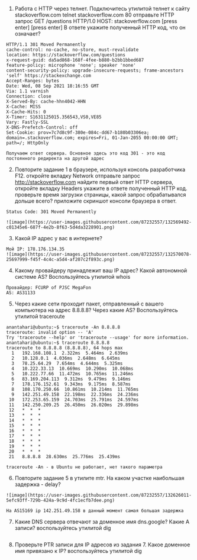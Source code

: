 1. Работа c HTTP через телнет.
Подключитесь утилитой телнет к сайту stackoverflow.com telnet stackoverflow.com 80
отправьте HTTP запрос
GET /questions HTTP/1.0
HOST: stackoverflow.com
[press enter]
[press enter]
В ответе укажите полученный HTTP код, что он означает?
```
HTTP/1.1 301 Moved Permanently
cache-control: no-cache, no-store, must-revalidate
location: https://stackoverflow.com/questions
x-request-guid: da5ad868-168f-4fee-b880-b2bb1bbed687
feature-policy: microphone 'none'; speaker 'none'
content-security-policy: upgrade-insecure-requests; frame-ancestors 'self' https://stackexchange.com
Accept-Ranges: bytes
Date: Wed, 08 Sep 2021 18:16:55 GMT
Via: 1.1 varnish
Connection: close
X-Served-By: cache-hhn4042-HHN
X-Cache: MISS
X-Cache-Hits: 0
X-Timer: S1631125015.356543,VS0,VE85
Vary: Fastly-SSL
X-DNS-Prefetch-Control: off
Set-Cookie: prov=7c7d8c9f-380e-084c-dd67-b180b03306ea; domain=.stackoverflow.com; expires=Fri, 01-Jan-2055 00:00:00 GMT; path=/; HttpOnly

Получаем ответ сервера. Основное здесь это код 301 - это код постоянного редиректа на другой адрес
```

2. Повторите задание 1 в браузере, используя консоль разработчика F12.
откройте вкладку Network
отправьте запрос http://stackoverflow.com
найдите первый ответ HTTP сервера, откройте вкладку Headers
укажите в ответе полученный HTTP код.
проверьте время загрузки страницы, какой запрос обрабатывался дольше всего?
приложите скриншот консоли браузера в ответ.
```
Status Code: 301 Moved Permanently

![image](https://user-images.githubusercontent.com/87232557/132569492-c01345e6-687f-4e2b-8f63-5d4da3228901.png)

```
3. Какой IP адрес у вас в интернете?
```
Мой IP: 178.176.134.35
![image](https://user-images.githubusercontent.com/87232557/132570078-25697999-f45f-4c4c-a5d4-af207c2f893c.png)
```
4. Какому провайдеру принадлежит ваш IP адрес? Какой автономной системе AS? Воспользуйтесь утилитой whois
```
Провайдер: FCURP of PJSC MegaFon
AS: AS31133
```
5. Через какие сети проходит пакет, отправленный с вашего компьютера на адрес 8.8.8.8? Через какие AS? Воспользуйтесь утилитой traceroute
```
anantahari@ubuntu:~$ traceroute -An 8.8.8.8
traceroute: invalid option -- 'A'
Try 'traceroute --help' or 'traceroute --usage' for more information.
anantahari@ubuntu:~$ traceroute 8.8.8.8
traceroute to 8.8.8.8 (8.8.8.8), 64 hops max
  1   192.168.108.1  2.322ms  5.464ms  2.639ms 
  2   10.128.0.1  4.036ms  2.648ms  6.645ms 
  3   78.25.64.29  7.654ms  4.644ms  5.325ms 
  4   10.222.33.13  10.669ms  10.290ms  10.068ms 
  5   10.222.77.66  11.472ms  10.765ms  11.246ms 
  6   83.169.204.113  9.312ms  9.479ms  9.146ms 
  7   178.176.152.61  9.343ms  9.175ms  8.587ms 
  8   108.170.250.66  10.861ms  10.214ms  11.765ms 
  9   142.251.49.158  22.198ms  22.336ms  24.236ms 
 10   172.253.65.159  24.703ms  25.791ms  24.597ms 
 11   142.250.209.25  26.450ms  26.020ms  29.898ms 
 12   *  *  * 
 13   *  *  * 
 14   *  *  * 
 15   *  *  * 
 16   *  *  * 
 17   *  *  * 
 18   *  *  * 
 19   *  *  * 
 20   *  *  * 
 21   8.8.8.8  28.630ms  25.776ms  25.439ms 

traceroute -An - в Ubuntu не работает, нет такого параметра
```
6. Повторите задание 5 в утилите mtr. На каком участке наибольшая задержка - delay?
```
![image](https://user-images.githubusercontent.com/87232557/132626011-5efc93ff-729b-424a-9c9d-4fc1ecfb7dee.png)

На AS15169 ip 142.251.49.158 в данный момент самая большая задержка
```
7. Какие DNS сервера отвечают за доменное имя dns.google? Какие A записи? воспользуйтесь утилитой dig
```

```
8. Проверьте PTR записи для IP адресов из задания 7. Какое доменное имя привязано к IP? воспользуйтесь утилитой dig
```
```
